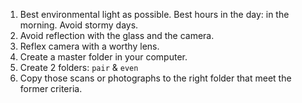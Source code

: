 1. Best environmental light as possible. Best hours in the day: in the morning. Avoid stormy days.
2. Avoid reflection with the glass and the camera.
3. Reflex camera with a worthy lens.
4. Create a master folder in your computer.
5. Create 2 folders: `pair` & `even` 
6. Copy those scans or photographs to the right folder that meet the former criteria.